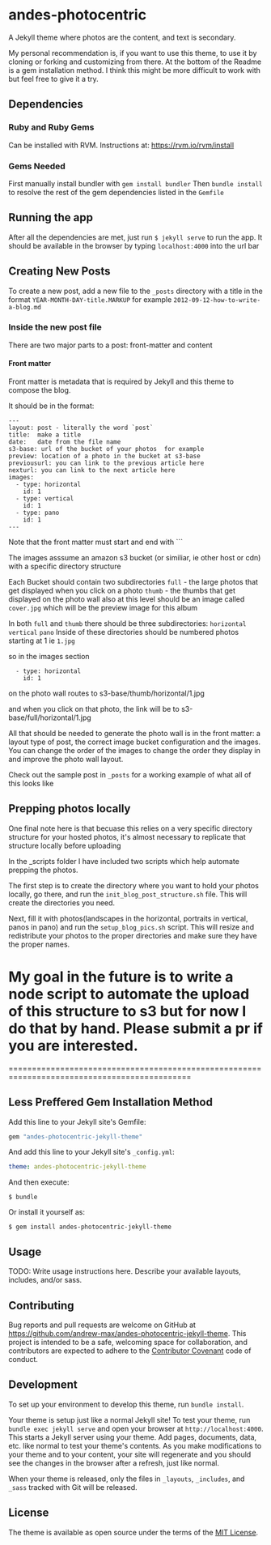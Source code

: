 # andes-photocentric
A Jekyll theme where photos are the content, and text is secondary.

My personal recommendation is, if you want to use this theme, to use it by cloning or forking and customizing from there. At the bottom of the Readme is a gem installation method. I think this might be more difficult to work with but feel free to give it a try.

## Dependencies

### Ruby and Ruby Gems
 Can be installed with RVM. Instructions at: https://rvm.io/rvm/install

### Gems Needed
 First manually install bundler with `gem install bundler`
 Then `bundle install` to resolve the rest of the gem dependencies listed in the `Gemfile`

## Running the app

After all the dependencies are met, just run `$ jekyll serve` to run the app.
It should be available in the browser by typing `localhost:4000` into the url bar

## Creating New Posts
To create a new post, add a new file to the `_posts` directory with a title in the format
`YEAR-MONTH-DAY-title.MARKUP`
for example `2012-09-12-how-to-write-a-blog.md`

### Inside the new post file
There are two major parts to a post: front-matter and content

#### Front matter
Front matter is metadata that is required by Jekyll and this theme to compose the blog.

It should be in the format:
```
---
layout: post - literally the word `post`
title:  make a title
date:   date from the file name
s3-base: url of the bucket of your photos  for example
preview: location of a photo in the bucket at s3-base
previousurl: you can link to the previous article here
nexturl: you can link to the next article here
images:
  - type: horizontal
    id: 1
  - type: vertical
    id: 1
  - type: pano
    id: 1
---
```

Note that the front matter must start and end with ```

The images asssume an amazon s3 bucket (or similiar, ie other host or cdn) with a specific directory structure

Each Bucket should contain two subdirectories
`full` - the large photos that get displayed when you click on a photo
`thumb` - the thumbs that get displayed on the photo wall
also at this level should be an image called `cover.jpg` which will be the preview image for this album

In both `full` and `thumb` there should be three subdirectories:
`horizontal`
`vertical`
`pano`
Inside of these directories should be numbered photos starting at 1 ie `1.jpg`

so in the images section
```
  - type: horizontal
    id: 1
```
on the photo wall routes to s3-base/thumb/horizontal/1.jpg

and when you click on that photo, the link will be to s3-base/full/horizontal/1.jpg

All that should be needed to generate the photo wall is in the front matter: a layout type of post, the correct image bucket configuration and the images. You can change the order of the images to change the order they display in and improve the photo wall layout.

Check out the sample post in `_posts` for a working example of what all of this looks like


## Prepping photos locally
One final note here is that becuase this relies on a very specific directory structure for your hosted photos, it's almost necessary to replicate that structure locally before uploading

In the _scripts folder I have included two scripts which help automate prepping the photos.

The first step is to create the directory where you want to hold your photos locally, go there, and run the `init_blog_post_structure.sh` file. This will create the directories you need.


Next, fill it with photos(landscapes in the horizontal, portraits in vertical, panos in pano) and run the `setup_blog_pics.sh` script. This will resize and redistribute your photos to the proper directories and make sure they have the proper names.

My goal in the future is to write a node script to automate the upload of this structure to s3 but for now I do that by hand. Please submit a pr if you are interested.
=============================================================================================
=============================================================================================

## Less Preffered Gem Installation Method

Add this line to your Jekyll site's Gemfile:

```ruby
gem "andes-photocentric-jekyll-theme"
```

And add this line to your Jekyll site's `_config.yml`:

```yaml
theme: andes-photocentric-jekyll-theme
```

And then execute:

    $ bundle

Or install it yourself as:

    $ gem install andes-photocentric-jekyll-theme

## Usage

TODO: Write usage instructions here. Describe your available layouts, includes, and/or sass.

## Contributing

Bug reports and pull requests are welcome on GitHub at https://github.com/andrew-max/andes-photocentric-jekyll-theme. This project is intended to be a safe, welcoming space for collaboration, and contributors are expected to adhere to the [Contributor Covenant](http://contributor-covenant.org) code of conduct.

## Development

To set up your environment to develop this theme, run `bundle install`.

Your theme is setup just like a normal Jekyll site! To test your theme, run `bundle exec jekyll serve` and open your browser at `http://localhost:4000`. This starts a Jekyll server using your theme. Add pages, documents, data, etc. like normal to test your theme's contents. As you make modifications to your theme and to your content, your site will regenerate and you should see the changes in the browser after a refresh, just like normal.

When your theme is released, only the files in `_layouts`, `_includes`, and `_sass` tracked with Git will be released.

## License

The theme is available as open source under the terms of the [MIT License](http://opensource.org/licenses/MIT).

